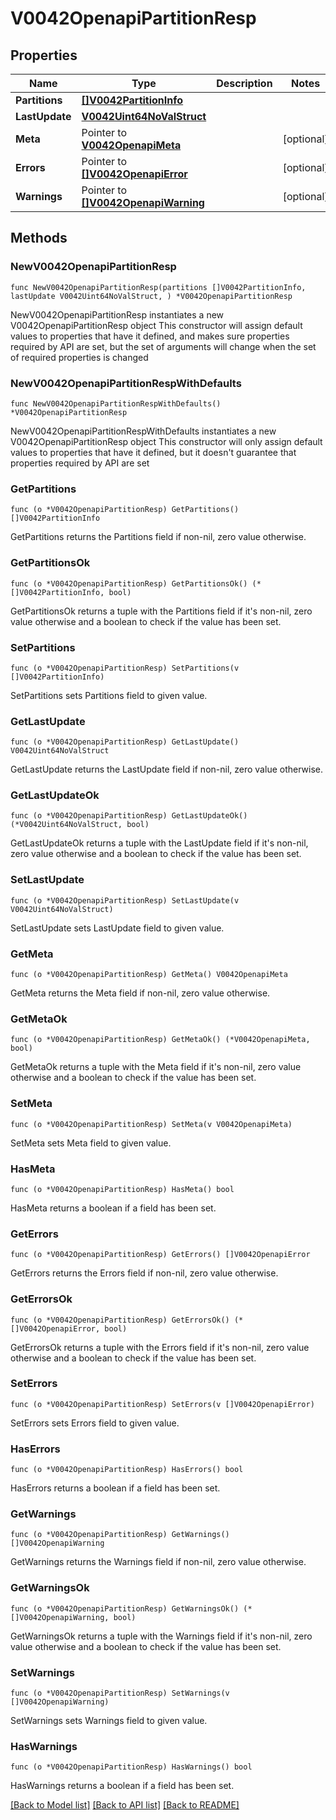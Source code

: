 # V0042OpenapiPartitionResp

## Properties

Name | Type | Description | Notes
------------ | ------------- | ------------- | -------------
**Partitions** | [**[]V0042PartitionInfo**](V0042PartitionInfo.md) |  | 
**LastUpdate** | [**V0042Uint64NoValStruct**](V0042Uint64NoValStruct.md) |  | 
**Meta** | Pointer to [**V0042OpenapiMeta**](V0042OpenapiMeta.md) |  | [optional] 
**Errors** | Pointer to [**[]V0042OpenapiError**](V0042OpenapiError.md) |  | [optional] 
**Warnings** | Pointer to [**[]V0042OpenapiWarning**](V0042OpenapiWarning.md) |  | [optional] 

## Methods

### NewV0042OpenapiPartitionResp

`func NewV0042OpenapiPartitionResp(partitions []V0042PartitionInfo, lastUpdate V0042Uint64NoValStruct, ) *V0042OpenapiPartitionResp`

NewV0042OpenapiPartitionResp instantiates a new V0042OpenapiPartitionResp object
This constructor will assign default values to properties that have it defined,
and makes sure properties required by API are set, but the set of arguments
will change when the set of required properties is changed

### NewV0042OpenapiPartitionRespWithDefaults

`func NewV0042OpenapiPartitionRespWithDefaults() *V0042OpenapiPartitionResp`

NewV0042OpenapiPartitionRespWithDefaults instantiates a new V0042OpenapiPartitionResp object
This constructor will only assign default values to properties that have it defined,
but it doesn't guarantee that properties required by API are set

### GetPartitions

`func (o *V0042OpenapiPartitionResp) GetPartitions() []V0042PartitionInfo`

GetPartitions returns the Partitions field if non-nil, zero value otherwise.

### GetPartitionsOk

`func (o *V0042OpenapiPartitionResp) GetPartitionsOk() (*[]V0042PartitionInfo, bool)`

GetPartitionsOk returns a tuple with the Partitions field if it's non-nil, zero value otherwise
and a boolean to check if the value has been set.

### SetPartitions

`func (o *V0042OpenapiPartitionResp) SetPartitions(v []V0042PartitionInfo)`

SetPartitions sets Partitions field to given value.


### GetLastUpdate

`func (o *V0042OpenapiPartitionResp) GetLastUpdate() V0042Uint64NoValStruct`

GetLastUpdate returns the LastUpdate field if non-nil, zero value otherwise.

### GetLastUpdateOk

`func (o *V0042OpenapiPartitionResp) GetLastUpdateOk() (*V0042Uint64NoValStruct, bool)`

GetLastUpdateOk returns a tuple with the LastUpdate field if it's non-nil, zero value otherwise
and a boolean to check if the value has been set.

### SetLastUpdate

`func (o *V0042OpenapiPartitionResp) SetLastUpdate(v V0042Uint64NoValStruct)`

SetLastUpdate sets LastUpdate field to given value.


### GetMeta

`func (o *V0042OpenapiPartitionResp) GetMeta() V0042OpenapiMeta`

GetMeta returns the Meta field if non-nil, zero value otherwise.

### GetMetaOk

`func (o *V0042OpenapiPartitionResp) GetMetaOk() (*V0042OpenapiMeta, bool)`

GetMetaOk returns a tuple with the Meta field if it's non-nil, zero value otherwise
and a boolean to check if the value has been set.

### SetMeta

`func (o *V0042OpenapiPartitionResp) SetMeta(v V0042OpenapiMeta)`

SetMeta sets Meta field to given value.

### HasMeta

`func (o *V0042OpenapiPartitionResp) HasMeta() bool`

HasMeta returns a boolean if a field has been set.

### GetErrors

`func (o *V0042OpenapiPartitionResp) GetErrors() []V0042OpenapiError`

GetErrors returns the Errors field if non-nil, zero value otherwise.

### GetErrorsOk

`func (o *V0042OpenapiPartitionResp) GetErrorsOk() (*[]V0042OpenapiError, bool)`

GetErrorsOk returns a tuple with the Errors field if it's non-nil, zero value otherwise
and a boolean to check if the value has been set.

### SetErrors

`func (o *V0042OpenapiPartitionResp) SetErrors(v []V0042OpenapiError)`

SetErrors sets Errors field to given value.

### HasErrors

`func (o *V0042OpenapiPartitionResp) HasErrors() bool`

HasErrors returns a boolean if a field has been set.

### GetWarnings

`func (o *V0042OpenapiPartitionResp) GetWarnings() []V0042OpenapiWarning`

GetWarnings returns the Warnings field if non-nil, zero value otherwise.

### GetWarningsOk

`func (o *V0042OpenapiPartitionResp) GetWarningsOk() (*[]V0042OpenapiWarning, bool)`

GetWarningsOk returns a tuple with the Warnings field if it's non-nil, zero value otherwise
and a boolean to check if the value has been set.

### SetWarnings

`func (o *V0042OpenapiPartitionResp) SetWarnings(v []V0042OpenapiWarning)`

SetWarnings sets Warnings field to given value.

### HasWarnings

`func (o *V0042OpenapiPartitionResp) HasWarnings() bool`

HasWarnings returns a boolean if a field has been set.


[[Back to Model list]](../README.md#documentation-for-models) [[Back to API list]](../README.md#documentation-for-api-endpoints) [[Back to README]](../README.md)


